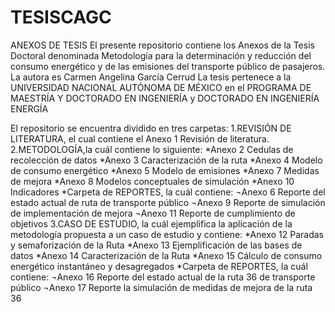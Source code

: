 # TESISCAGC
ANEXOS DE TESIS
El presente repositorio contiene los Anexos de la Tesis Doctoral  denominada Metodología para la determinación y reducción del consumo energético y de las emisiones del transporte público de pasajeros.
La autora es Carmen Angelina García Cerrud 
La tesis pertenece a la  UNIVERSIDAD NACIONAL AUTÓNOMA DE MÉXICO en el PROGRAMA DE MAESTRÍA Y DOCTORADO EN INGENIERÍA y DOCTORADO EN INGENIERÍA ENERGÍA

El repositorio se encuentra dividido en tres carpetas:
1.REVISIÓN DE LITERATURA, el cual contiene el Anexo 1 Revisión de literatura.
2.METODOLOGÍA,la cuál contiene lo siguiente:
    *Anexo 2 Cedulas de recolección de datos
    *Anexo 3 Caracterización de la ruta
    *Anexo 4 Modelo de consumo energético
    *Anexo 5 Modelo de emisiones
    *Anexo 7 Medidas de mejora
    *Anexo 8 Modelos conceptuales de simulación
    *Anexo 10 Indicadores
    *Carpeta de REPORTES, la cuál contiene:
      ¬Anexo 6 Reporte del estado actual de ruta de transporte público
      ¬Anexo 9 Reporte de simulación de implementación de mejora
      ¬Anexo 11 Reporte de cumplimiento de objetivos
3.CASO DE ESTUDIO, la cuál ejemplifica la aplicación de la metodología propuesta a un caso de estudio y contiene:
    *Anexo 12 Paradas y semaforización de la Ruta
    *Anexo 13 Ejemplificación de las bases de datos
    *Anexo 14 Caracterización de la Ruta
    *Anexo 15 Cálculo de consumo energético instantáneo y desagregados
    *Carpeta de REPORTES, la cuál contiene:
      ¬Anexo 16 Reporte del estado actual de la ruta 36 de transporte público
      ¬Anexo 17 Reporte la simulación de medidas de mejora de la ruta 36
